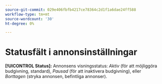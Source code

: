 ```yaml
---
source-git-commit: 029e406fbfb4217ce78364c2d1f1a6dae24ff588
workflow-type: tm+mt
source-wordcount: '30'
ht-degree: 0%

---
```

# Statusfält i annonsinställningar

**[!UICONTROL Status]:** Annonsens visningsstatus: *Aktiv* (för att möjliggöra budgivning, standard), *Pausad* (för att inaktivera budgivning), eller *Borttagen* (stryka annonsen, befintliga annonser).
